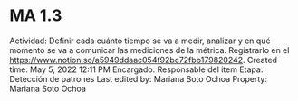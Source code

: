 # MA 1.3

Actividad: Definir cada cuánto tiempo se va a medir, analizar y en qué momento se va a comunicar las mediciones de la métrica. Registrarlo en el https://www.notion.so/a5949ddaac054f92bc72fbb179820242.
Created time: May 5, 2022 12:11 PM
Encargado: Responsable del item
Etapa: Detección de patrones
Last edited by: Mariana Soto Ochoa
Property: Mariana Soto Ochoa